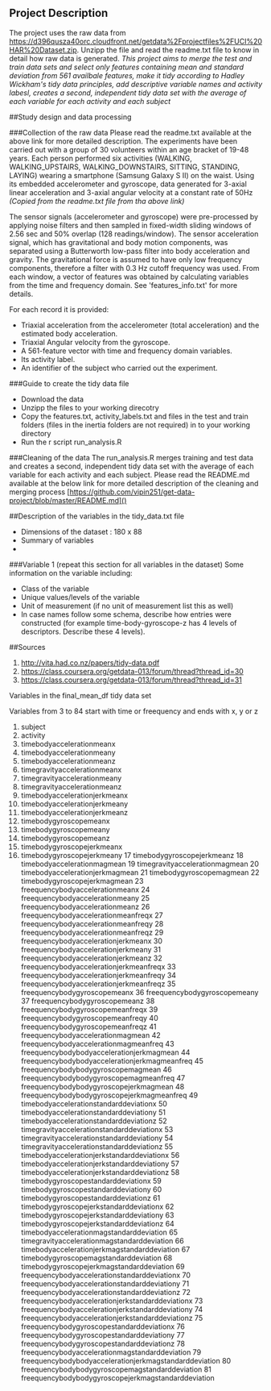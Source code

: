 ## Project Description
The project uses the raw data from https://d396qusza40orc.cloudfront.net/getdata%2Fprojectfiles%2FUCI%20HAR%20Dataset.zip. Unzipp the file and read the readme.txt file to know in detail how raw data is generated. *This project aims to merge the test and train data sets and select only features containing mean and standard deviation from 561 availbale features, make it tidy according to Hadley Wickham's tidy data principles, add descriptive variable names and activity labesl, creates a second, independent tidy data set with the average of each variable for each activity and each subject*


##Study design and data processing
 
###Collection of the raw data 
Please read the readme.txt available at the above link for more detailed description. 
The experiments have been carried out with a group of 30 volunteers within an age bracket of 19-48 years. Each person performed six activities (WALKING, WALKING_UPSTAIRS, WALKING_DOWNSTAIRS, SITTING, STANDING, LAYING) wearing a smartphone (Samsung Galaxy S II) on the waist. Using its embedded accelerometer and gyroscope, data generated for 3-axial linear acceleration and 3-axial angular velocity at a constant rate of 50Hz _(Copied from the readme.txt file from tha above link)_ 

The sensor signals (accelerometer and gyroscope) were pre-processed by applying noise filters and then sampled in fixed-width sliding windows of 2.56 sec and 50% overlap (128 readings/window). The sensor acceleration signal, which has gravitational and body motion components, was separated using a Butterworth low-pass filter into body acceleration and gravity. The gravitational force is assumed to have only low frequency components, therefore a filter with 0.3 Hz cutoff frequency was used. From each window, a vector of features was obtained by calculating variables from the time and frequency domain. See 'features_info.txt' for more details. 

For each record it is provided:
- Triaxial acceleration from the accelerometer (total acceleration) and the estimated body acceleration.
- Triaxial Angular velocity from the gyroscope. 
- A 561-feature vector with time and frequency domain variables. 
- Its activity label. 
- An identifier of the subject who carried out the experiment.
 

 
###Guide to create the tidy data file
* Download the data 
* Unzipp the files to your working direcotry
* Copy the features.txt, activity_labels.txt and files in the test and train folders (files in the inertia folders are not required) in to your working directory
* Run the r script run_analysis.R
 
###Cleaning of the data
The run_analysis.R merges training and test data and creates a second, independent tidy data set with the average of each variable for each activity and each subject. Please read the README.md available at the below link for more detailed description of the cleaning and merging process
 [https://github.com/vipin251/get-data-project/blob/master/README.md]()
 
##Description of the variables in the tidy_data.txt file
 - Dimensions of the dataset : 180 x 88
 - Summary of variables 
 - 
 
###Variable 1 (repeat this section for all variables in the dataset)
Some information on the variable including:
 - Class of the variable
 - Unique values/levels of the variable
 - Unit of measurement (if no unit of measurement list this as well)
 - In case names follow some schema, describe how entries were constructed (for example time-body-gyroscope-z has 4 levels of descriptors. Describe these 4 levels). 

##Sources
1. http://vita.had.co.nz/papers/tidy-data.pdf
2. https://class.coursera.org/getdata-013/forum/thread?thread_id=30
3. https://class.coursera.org/getdata-013/forum/thread?thread_id=31

Variables in the final_mean_df tidy data set

Variables from 3 to 84 start with time or freequency and ends with x, y or z

1. subject
2. activity
3. timebodyaccelerationmeanx
4. timebodyaccelerationmeany
5. timebodyaccelerationmeanz
6. timegravityaccelerationmeanx
7. timegravityaccelerationmeany
8. timegravityaccelerationmeanz
9. timebodyaccelerationjerkmeanx
10. timebodyaccelerationjerkmeany
11. timebodyaccelerationjerkmeanz
12. timebodygyroscopemeanx
13. timebodygyroscopemeany
14. timebodygyroscopemeanz
15. timebodygyroscopejerkmeanx
16. timebodygyroscopejerkmeany
17 timebodygyroscopejerkmeanz
18 timebodyaccelerationmagmean
19 timegravityaccelerationmagmean
20 timebodyaccelerationjerkmagmean
21 timebodygyroscopemagmean
22 timebodygyroscopejerkmagmean
23 freequencybodyaccelerationmeanx
24 freequencybodyaccelerationmeany
25 freequencybodyaccelerationmeanz
26 freequencybodyaccelerationmeanfreqx
27 freequencybodyaccelerationmeanfreqy
28 freequencybodyaccelerationmeanfreqz
29 freequencybodyaccelerationjerkmeanx
30 freequencybodyaccelerationjerkmeany
31 freequencybodyaccelerationjerkmeanz
32 freequencybodyaccelerationjerkmeanfreqx
33 freequencybodyaccelerationjerkmeanfreqy
34 freequencybodyaccelerationjerkmeanfreqz
35 freequencybodygyroscopemeanx
36 freequencybodygyroscopemeany
37 freequencybodygyroscopemeanz
38 freequencybodygyroscopemeanfreqx
39 freequencybodygyroscopemeanfreqy
40 freequencybodygyroscopemeanfreqz
41 freequencybodyaccelerationmagmean
42 freequencybodyaccelerationmagmeanfreq
43 freequencybodybodyaccelerationjerkmagmean
44 freequencybodybodyaccelerationjerkmagmeanfreq
45 freequencybodybodygyroscopemagmean
46 freequencybodybodygyroscopemagmeanfreq
47 freequencybodybodygyroscopejerkmagmean
48 freequencybodybodygyroscopejerkmagmeanfreq
49 timebodyaccelerationstandarddeviationx
50 timebodyaccelerationstandarddeviationy
51 timebodyaccelerationstandarddeviationz
52 timegravityaccelerationstandarddeviationx
53 timegravityaccelerationstandarddeviationy
54 timegravityaccelerationstandarddeviationz
55 timebodyaccelerationjerkstandarddeviationx
56 timebodyaccelerationjerkstandarddeviationy
57 timebodyaccelerationjerkstandarddeviationz
58 timebodygyroscopestandarddeviationx
59 timebodygyroscopestandarddeviationy
60 timebodygyroscopestandarddeviationz
61 timebodygyroscopejerkstandarddeviationx
62 timebodygyroscopejerkstandarddeviationy
63 timebodygyroscopejerkstandarddeviationz
64 timebodyaccelerationmagstandarddeviation
65 timegravityaccelerationmagstandarddeviation
66 timebodyaccelerationjerkmagstandarddeviation
67 timebodygyroscopemagstandarddeviation
68 timebodygyroscopejerkmagstandarddeviation
69 freequencybodyaccelerationstandarddeviationx
70 freequencybodyaccelerationstandarddeviationy
71 freequencybodyaccelerationstandarddeviationz
72 freequencybodyaccelerationjerkstandarddeviationx
73 freequencybodyaccelerationjerkstandarddeviationy
74 freequencybodyaccelerationjerkstandarddeviationz
75 freequencybodygyroscopestandarddeviationx
76 freequencybodygyroscopestandarddeviationy
77 freequencybodygyroscopestandarddeviationz
78 freequencybodyaccelerationmagstandarddeviation
79 freequencybodybodyaccelerationjerkmagstandarddeviation 80 freequencybodybodygyroscopemagstandarddeviation
81 freequencybodybodygyroscopejerkmagstandarddeviation 
